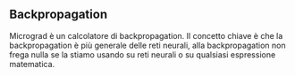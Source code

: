 ## Backpropagation
Micrograd è un calcolatore di backpropagation.
Il concetto chiave è che la backpropagation è più generale delle reti neurali, alla backpropagation non frega nulla se la stiamo usando su reti neurali o su qualsiasi espressione matematica.